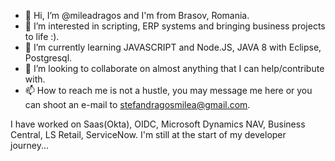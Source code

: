 - 👋 Hi, I’m @mileadragos and I'm from Brasov, Romania. 
- 👀 I’m interested in scripting, ERP systems and bringing business projects to life :). 
- 🌱 I’m currently learning JAVASCRIPT and Node.JS, JAVA 8 with Eclipse, Postgresql.
- 💞️ I’m looking to collaborate on almost anything that I can help/contribute with. 
- 📫 How to reach me is not a hustle, you may message me here or you can shoot an e-mail to stefandragosmilea@gmail.com. 

I have worked on Saas(Okta), OIDC, Microsoft Dynamics NAV, Business Central, LS Retail, ServiceNow. 
I'm still at the start of my developer journey...
